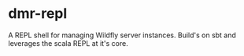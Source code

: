 dmr-repl
========

A REPL shell for managing Wildfly server instances. Build's on sbt and leverages the scala REPL at it's core.
